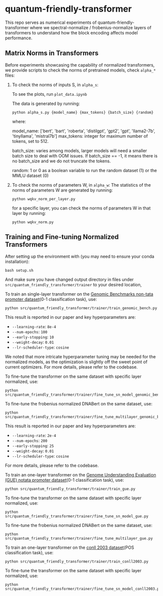 # quantum-friendly-transformer

This repo serves as numerical experiments of quantum-friendly-transformer where we spectral-normalize / frobenius-normalize layers of transformers to understand how the block encoding affects model performance.

## Matrix Norms in Transformers

Before experiments showcasing the capability of normalized transformers, we provide scripts to check the norms of pretrained models, check `alpha_*` files:

1. To check the norms of inputs S, in `alpha_s`:

    To see the plots, run `plot_data.ipynb`

    The data is generated by running:

    ``` 
    python alpha_s.py {model_name} {max_tokens} {batch_size} {random}
    ```

    where:

    model_name: ['bert', 'bart', 'roberta', 'distilgpt', 'gpt2', 'gpt', 'llama2-7b', 'tinyllama', 'mistral7b']
    max_tokens: integer for maximum number of tokens, set to 512. 

    batch_size: varies among models, larger models will need a smaller batch size to deal with OOM issues. If batch_size == -1, it means there is no batch_size and we do not truncate the tokens.

    random: 1 or 0 as a boolean variable to run the random dataset (1) or the MMLU dataset (0)

2. To check the norms of parameters W, in `alpha_w`:
    The statistics of the norms of parameters W are generated by running:

    ```
    python wqkv_norm_per_layer.py
    ```

    for a specific layer, you can check the norms of parameters W in that layer by running:

    ```
    python wqkv_norm.py
    ```

## Training and Fine-tuning Normalized Transformers

After setting up the environment with (you may need to ensure your conda installation):

```
bash setup.sh
```

And make sure you have changed output directory in files under `src/quantum_friendly_transformer/trainer` to your desired location,

To train an single-layer transformer on the [Genomic Benchmarks non-tata promoter dataset](https://bmcgenomdata.biomedcentral.com/articles/10.1186/s12863-023-01123-8)(0-1 classification task), use:

```
python src/quantum_friendly_transformer/trainer/train_genomic_bench.py
```

This result is reported in our paper and key hyperparameters are:
- `--learning-rate`: `8e-4`
- `--num-epochs`: `100`
- `--early-stopping`: `10`
- `--weight-decay`: `0.01`
- `--lr-scheduler-type`: `cosine`

We noted that more intricate hyperparameter tuning may be needed for the normalized models, as the optimization is slightly off the sweet point of current optimizers. For more details, please refer to the codebase.

To fine-tune the transformer on the same dataset with specific layer normalized, use:

```
python src/quantum_friendly_transformer/trainer/fine_tune_sn_model_genomic_bench.py
```

To fine-tune the frobenius normalized DNABert on the same dataset, use:

```
python src/quantum_friendly_transformer/trainer/fine_tune_multilayer_genomic_bench.py
```

This result is reported in our paper and key hyperparameters are:
- `--learning-rate`: `2e-4`
- `--num-epochs`: `200`
- `--early-stopping`: `25`
- `--weight-decay`: `0.01`
- `--lr-scheduler-type`: `cosine`
  
For more details, please refer to the codebase.

To train an one-layer transformer on the [Genome Understanding Evaluation (GUE) notata promoter dataset](https://huggingface.co/datasets/leannmlindsey/GUE)(0-1 classification task), use:

```
python src/quantum_friendly_transformer/trainer/train_gue.py
```

To fine-tune the transformer on the same dataset with specific layer normalized, use:

```
python src/quantum_friendly_transformer/trainer/fine_tune_sn_model_gue.py
```

To fine-tune the frobenius normalized DNABert on the same dataset, use:

```
python src/quantum_friendly_transformer/trainer/fine_tune_multilayer_gue.py
```

To train an one-layer transformer on the [conll 2003 dataset](https://huggingface.co/datasets/eriktks/conll2003)(POS classification task), use:

```
python src/quantum_friendly_transformer/trainer/train_conll2003.py
```

To fine-tune the transformer on the same dataset with specific layer normalized, use:

```
python src/quantum_friendly_transformer/trainer/fine_tune_sn_model_conll2003.py
```

